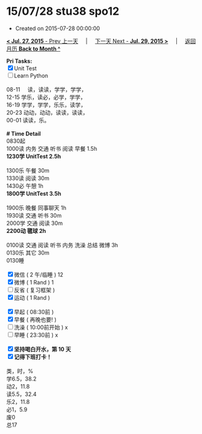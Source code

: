 # 15/07/28 stu38 spo12

- Created on 2015-07-28 00:00:00

[**< Jul. 27, 2015** - Prev 上一天](_archived/lifelogs/2015/07/d27.md) &nbsp; &nbsp; | &nbsp; &nbsp; [下一天 Next - **Jul. 29, 2015 >**](_archived/lifelogs/2015/07/d29.md) &nbsp; &nbsp; |  &nbsp; &nbsp; [返回月历 **Back to Month ^**](_archived/lifelogs/2015/07/index.md)
<br/><div><strong>Pri Tasks:</strong></div><div><input checked="true" type="checkbox"/>Unit Test</div><div><input type="checkbox"/>Learn Python</div><div><div><br clear="none"/></div></div><div>08-11     读，读读，学学，学学，</div><div>12-15 学乐，读必，必学，学学，</div><div>16-19 学学，学学，乐乐，读学，</div><div>20-23 动动，动动，读读，读读，</div><div>00-01 读读，乐。</div><div><br/></div><div><b># Time Detail</b></div><div>0830起</div><div>1000读 内务 交通 听书 阅读 早餐 1.5h</div><div><strong>1230学 UnitTest 2.5h</strong></div><div><br clear="none"/></div><div>1300乐 午餐 30m</div><div>1330读 阅读 30m</div><div>1430必 午憩 1h</div><div><strong>1800学 UnitTest 3.5h</strong></div><div><br clear="none"/></div><div>1900乐 晚餐 同事聊天 1h</div><div>1930读 交通 听书 30m</div><div>2000学 交通 阅读 30m</div><div><b>2200动 毽球 2h</b></div><div><br/></div><div>0100读 交通 阅读 听书 内务 洗澡 总结 微博 3h</div><div>0130乐 其它 30m</div><div>0130睡</div><div><br/></div><div><input checked="true" type="checkbox"/>微信 ( 2 午/临睡 ) 12</div><div><input checked="true" type="checkbox"/>微博 ( 1 Rand ) 1</div><div><input type="checkbox"/>反省 ( 复习框架 ) </div><div><input checked="true" type="checkbox"/>运动 ( 1 Rand ) </div><div><br/></div><div><input checked="true" type="checkbox"/>早起 ( 08:30前 ) </div><div><input checked="true" type="checkbox"/>早餐 ( 再晚也要! ) </div><div><input type="checkbox"/>洗澡 ( 10:00前开始 ) x<br/></div><div><input type="checkbox"/>早睡 ( 23:30前 ) x</div><div><b><br/></b></div><div><b><input checked="true" type="checkbox"/>坚持喝白开水，第 10 天</b></div><div><b><input checked="true" type="checkbox"/></b><b>记得</b><b>下班打卡！</b></div><div><br clear="none"/></div><div>类，时，%<br clear="none"/>学6.5，38.2<br clear="none"/>动2，11.8<br clear="none"/>读5.5，32.4<br clear="none"/>乐2，11.8<br clear="none"/>必1，5.9<br clear="none"/>废0<br clear="none"/>总17</div>
